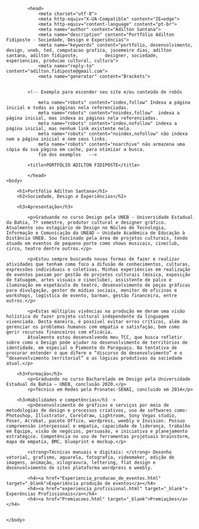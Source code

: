 <!DOCTYPE html>
<html lang="pt-br">
    
            <head>
                <meta charset="utf-8">
                <meta http-equiv="X-UA-Compatible" content="IE=edge">
                <meta http-equiv="content-language" content="pt-br">
                <meta name="author" content="Adilton Santana">
                <meta name="description" content="Portfólio Adilton Fidiposte - Sociedade, Design e Experiências">
                <meta name="keywords" content="portfolio, desenvolvimento, design, uneb, ted, computacao grafica, josemeire dias, adilton santana, adilton fidiposte,          designer, sociedade, experiencias, producao cultural, cultura">
                <meta name="reply-to" content="adilton.fidiposte@gmail.com">
                <meta name="generator" content="Brackets">


            <!-- Exemplo para esconder seu site e/ou conteúdo de robôs 

                meta name="robots" content="index,follow" Indexa a página inicial e todas as páginas nela referenciadas.
                meta name="robots" content="noindex,follow"  indexa a página inicial, mas indexa as páginas nela referenciadas.
                meta name="robots" content="index,nofollow" indexa a página inicial, mas nenhum link existente nela.
                meta name="robots" content="noindex,nofollow" não indexa nem a página inicial e nem seus links.
                meta name="robots" content="noarchive" não armazena uma cópia da sua página em cache, para otimizar a busca. 
                fim dos exemplos   -->
                
            <title>PORTFÓLIO ADILTON FIDIPOSTE</title>
                
            </head>
    <body>
        
        <h1>Portfólio Adilton Santana</h1>
        <h2>Sociedade, Design e Experiências</h2>
        
        <h3>Apresentação</h3>
        
            <p>Graduando no curso Design pela UNEB - Universidade Estadual da Bahia, 7º semestre, produtor cultural e designer gráfico. Atualmente sou estagiário de Design no Núcleo de Tecnologia, Informação e Comunicação da UNEAD – Unidade Acadêmica de Educação à Distância UNEB. Sou fascinado pela área de projetos culturais, tendo atuado em eventos de pequeno porte como shows musicais, cineclub, circo, teatro dentre outros.</p>
        
            <p>Estou sempre buscando novas formas de fazer e realizar atividades que tenham como foco a difusão de conhecimentos, culturas, expressões individuais e coletivas. Minhas experiências em realização de eventos passam por gestão de projetos culturais (música, exposição de tatuagem, artes visuais e cineclube), assistente de palco e iluminação em espetáculo de teatro, desenvolvimento de peças gráficas para divulgação, gestor de mídias sociais, monitor de oficinas e workshops, logística de evento, barman, gestão financeira, entre outros.</p>
        
            <p>Estas múltiplas vivências na produção me deram uma visão holística do fazer projeto cultural independente da linguagem vivenciada. Desta maneira, é possível evitar erros críticos, além de gerenciar os problemas humanos com empatia e satisfação, bem como gerir recursos financeiros com eficácia. 
            Atualmente estou desenvolvendo meu TCC, que busca refletir sobre como o Design pode ajudar no desenvolvimento de territórios de identidade, em especial o Piemonte do Paraguaçu. Na tentativa de procurar entender o que difere o “discurso do desenvolvimento” e o “desenvolvimento territorial” e as lógicas produtivas da sociedade atual.</p>
        
        <h3>Formação</h3>
            <p>Graduando no curso Bacharelado em Design pela Universidade Estadual da Bahia – UNEB, conclusão 2020.</p>
            <p>Técnico em Redes pelo Pronatec-SENAI, concluido em 2014</p>
        
        <h3>Habilidades e competências</h3  >
            <p>Desenvolvimento de gráficos e serviços por meio de metodologias de design e processos criativos, uso de softwares como: Photoshop, Illustrator, Coreldraw, Lightroom, Sony Vegas studio, Poser, Acrobat, pacote Office, wordpress, weebly e Invision. Possuo compreensão interpessoal e empatia, capacidade de liderança, trabalho em Equipe, visão de negócios, persuasão, e iniciativa e planejamento estratégico. Competência no uso de ferramentas projetuais brainstorm, mapa de empatia, BMC, blueprint e mockup.</p>
        
            <strong>Técnicas manuais e digitais: </strong> Desenho vetorial, grafismo, aquarela, fotografia, videomaker, edição de imagens, animação, xilogravura, lettering, flat design e desenvolvimento de sites plataforma wordpress e weebly.
        
            <h4><a href="Experiencia_producao_de_eventos.html" target="_blank">Experiência produção de eventos</a></h4>
            <h4><a href="experiencia_profissional.html" target="_blank"> Experências Profissionais</a></h4>
            <h4><a href="Premiacoes.html" target="_blank">Premiações</a></h4>
        
        
    </body>
</html>
